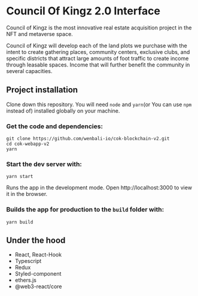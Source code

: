 # Council Of Kingz 2.0 Interface

Council of Kingz is the most innovative real estate acquisition project in the NFT and metaverse space.

Council of Kingz will develop each of the land plots we purchase with the intent to create gathering places, community centers, exclusive clubs, and specific districts that attract large amounts of foot traffic to create income through leasable spaces. Income that will further benefit the community in several capacities.

## Project installation

Clone down this repository. You will need `node` and `yarn`(or You can use `npm` instead of) installed globally on your machine.

### Get the code and dependencies:

    git clone https://github.com/wenbali-io/cok-blockchain-v2.git
    cd cok-webapp-v2
    yarn

### Start the dev server with:

    yarn start

Runs the app in the development mode.
Open http://localhost:3000 to view it in the browser.

### Builds the app for production to the `build` folder with:

    yarn build

## Under the hood

- React, React-Hook
- Typescript
- Redux
- Styled-component
- ethers.js
- @web3-react/core
